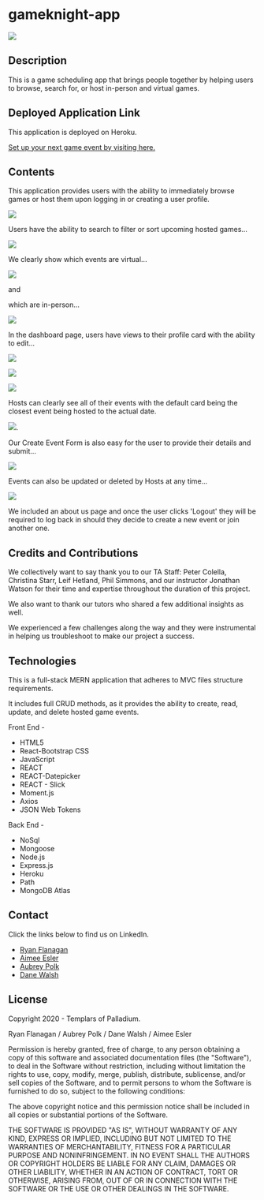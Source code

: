 # gameknight-app

![](client/src/images/gameknight_home.png)

## Description
This is a game scheduling app that brings people together by helping users to browse, search for, or host in-person and virtual games.

## Deployed Application Link

This application is deployed on Heroku.

[Set up your next game event by visiting here.](https://gameknight-app.herokuapp.com/)

## Contents
This application provides users with the ability to immediately browse games or host them upon logging in or creating a user profile.

![](client/src/images/create-account-form.png)

Users have the ability to search to filter or sort upcoming hosted games...

![](client/src/images/search-events.png)

We clearly show which events are virtual...

![](client/src/images/virtual.png)

and 

which are in-person...

![](client/src/images/in_person.png)

In the dashboard page, users have views to their profile card with the ability to edit...

![](client/src/images/user_dashboard.png)

![](client/src/images/profilecard_img.png)

![](client/src/images/update-profile-modal.png)

Hosts can clearly see all of their events with the default card being the closest event being hosted to the actual date.

![](client/src/images/host_event-card.png).

Our Create Event Form is also easy for the user to provide their details and submit...

![](client/src/images/create-event-form.png)

Events can also be updated or deleted by Hosts at any time...

![](client/src/images/update_event_modal.png)

We included an about us page and once the user clicks 'Logout' they will be required to log back in should they decide to create a new event or join another one.

## Credits and Contributions
We collectively want to say thank you to our TA Staff: Peter Colella, Christina Starr, Leif Hetland, Phil Simmons, and our instructor Jonathan Watson for their time and expertise throughout the duration of this project. 

We also want to thank our tutors who shared a few additional insights as well.

We experienced a few challenges along the way and they were instrumental in helping us troubleshoot to make our project a success.

## Technologies

This is a full-stack MERN application that adheres to MVC files structure requirements.

It includes full CRUD methods, as it provides the ability to create, read, update, and delete hosted game events.

Front End -

* HTML5 
* React-Bootstrap CSS
* JavaScript 
* REACT
* REACT-Datepicker
* REACT - Slick
* Moment.js
* Axios
* JSON Web Tokens

Back End -

* NoSql
* Mongoose 
* Node.js 
* Express.js  
* Heroku
* Path
* MongoDB Atlas

## Contact

Click the links below to find us on LinkedIn.

* [Ryan Flanagan](https://www.linkedin.com/in/ryanflanagan82/)
* [Aimee Esler](https://www.linkedin.com/in/aimee-esler-3bb31288/)
* [Aubrey Polk](https://www.linkedin.com/in/aubrey-polk-70886456/)
* [Dane Walsh](https://www.linkedin.com/in/thomasdwj/)

## License
Copyright 2020 - Templars of Palladium.

Ryan Flanagan / Aubrey Polk / Dane Walsh / Aimee Esler

Permission is hereby granted, free of charge, to any person obtaining a copy of this software and associated documentation files (the "Software"), to deal in the Software without restriction, including without limitation the rights to use, copy, modify, merge, publish, distribute, sublicense, and/or sell copies of the Software, and to permit persons to whom the Software is furnished to do so, subject to the following conditions:

The above copyright notice and this permission notice shall be included in all copies or substantial portions of the Software.

THE SOFTWARE IS PROVIDED "AS IS", WITHOUT WARRANTY OF ANY KIND, EXPRESS OR IMPLIED, INCLUDING BUT NOT LIMITED TO THE WARRANTIES OF MERCHANTABILITY, FITNESS FOR A PARTICULAR PURPOSE AND NONINFRINGEMENT. IN NO EVENT SHALL THE AUTHORS OR COPYRIGHT HOLDERS BE LIABLE FOR ANY CLAIM, DAMAGES OR OTHER LIABILITY, WHETHER IN AN ACTION OF CONTRACT, TORT OR OTHERWISE, ARISING FROM, OUT OF OR IN CONNECTION WITH THE SOFTWARE OR THE USE OR OTHER DEALINGS IN THE SOFTWARE.
